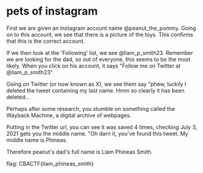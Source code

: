 # pets of instagram

First we are given an instagram account name @peanut_the_pommy. Going on to this account, we see that there is a picture of the toys. This confirms that this is the correct account. 

If we then look at the 'Following' list, we see @liam_p_smith23. Remember we are looking for the dad, so out of everyone, this seems to be the most likely. When you click on his account, it says "Follow me on Twitter at @liam_p_smith23"

Going on Twitter (or now known as X), we see them say "phew, luckily I deleted the tweet containing my last name. Hmm so clearly it has been deleted...

Perhaps after some research, you stumble on something called the Wayback Machine, a digital archive of webpages.

Putting in the Twitter url, you can see it was saved 4 times, checking July 3, 2021 gets you the middle name. "Oh darn it, you've found this tweet. My middle name is Phineas.

Therefore peanut's dad's full name is Liam Phineas Smith.

flag: CBACTF{liam_phineas_smith}